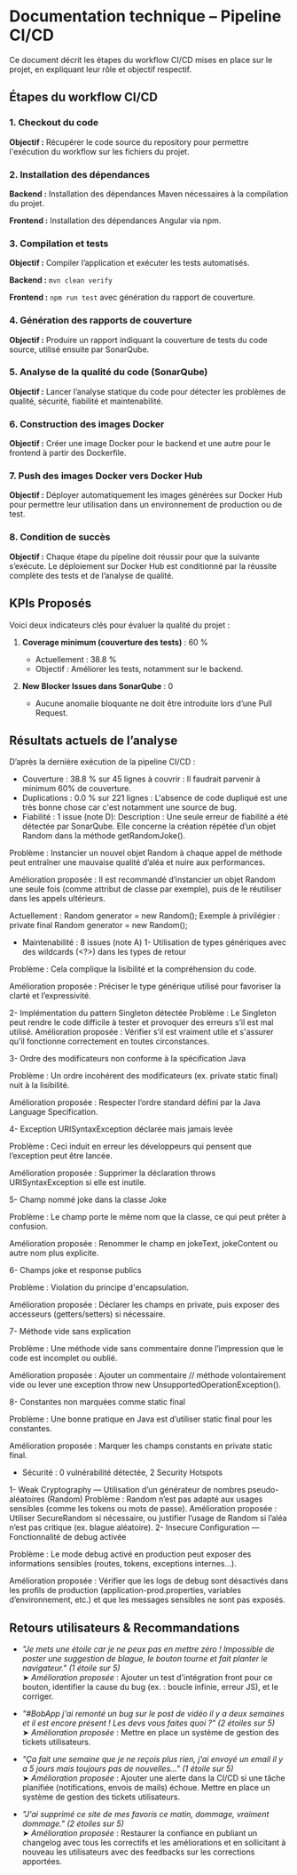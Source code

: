 # Documentation technique – Pipeline CI/CD

Ce document décrit les étapes du workflow CI/CD mises en place sur le projet, en expliquant leur rôle et objectif respectif.

## Étapes du workflow CI/CD

### 1. Checkout du code

**Objectif :** Récupérer le code source du repository pour permettre l'exécution du workflow sur les fichiers du projet.

### 2. Installation des dépendances

**Backend :** Installation des dépendances Maven nécessaires à la compilation du projet. 

**Frontend :** Installation des dépendances Angular via npm.

### 3. Compilation et tests

**Objectif :** Compiler l’application et exécuter les tests automatisés.  

**Backend :** `mvn clean verify`  

**Frontend :** `npm run test` avec génération du rapport de couverture.

### 4. Génération des rapports de couverture

**Objectif :** Produire un rapport indiquant la couverture de tests du code source, utilisé ensuite par SonarQube.

### 5. Analyse de la qualité du code (SonarQube)

**Objectif :** Lancer l’analyse statique du code pour détecter les problèmes de qualité, sécurité, fiabilité et maintenabilité.

### 6. Construction des images Docker

**Objectif :** Créer une image Docker pour le backend et une autre pour le frontend à partir des Dockerfile.

### 7. Push des images Docker vers Docker Hub

**Objectif :** Déployer automatiquement les images générées sur Docker Hub pour permettre leur utilisation dans un environnement de production ou de test.

### 8. Condition de succès

**Objectif :** Chaque étape du pipeline doit réussir pour que la suivante s’exécute. Le déploiement sur Docker Hub est conditionné par la réussite complète des tests et de l’analyse de qualité.



## KPIs Proposés

Voici deux indicateurs clés pour évaluer la qualité du projet :

1. **Coverage minimum (couverture des tests)** : 60 %  
   - Actuellement : 38.8 %
   - Objectif : Améliorer les tests, notamment sur le backend.

2. **New Blocker Issues dans SonarQube** : 0  
   - Aucune anomalie bloquante ne doit être introduite lors d’une Pull Request.


## Résultats actuels de l’analyse

D’après la dernière exécution de la pipeline CI/CD :

- Couverture : 38.8 % sur 45 lignes à couvrir : Il faudrait parvenir à minimum 60% de couverture.
- Duplications : 0.0 % sur 221 lignes : L'absence de code dupliqué est une très bonne chose car c'est notamment une source de bug.
- Fiabilité : 1 issue (note D):
Description : Une seule erreur de fiabilité a été détectée par SonarQube. Elle concerne la création répétée d’un objet Random dans la méthode getRandomJoke().

Problème : Instancier un nouvel objet Random à chaque appel de méthode peut entraîner une mauvaise qualité d’aléa et nuire aux performances.

Amélioration proposée : Il est recommandé d’instancier un objet Random une seule fois (comme attribut de classe par exemple), puis de le réutiliser dans les appels ultérieurs.

Actuellement : Random generator = new Random();
Exemple à privilégier : private final Random generator = new Random();

- Maintenabilité : 8 issues (note A)
1- Utilisation de types génériques avec des wildcards (<?>) dans les types de retour

Problème : Cela complique la lisibilité et la compréhension du code.

Amélioration proposée : Préciser le type générique utilisé pour favoriser la clarté et l’expressivité.

2- Implémentation du pattern Singleton détectée
Problème : Le Singleton peut rendre le code difficile à tester et provoquer des erreurs s’il est mal utilisé.
Amélioration proposée : Vérifier s’il est vraiment utile et s'assurer qu’il fonctionne correctement en toutes circonstances.

3- Ordre des modificateurs non conforme à la spécification Java

Problème : Un ordre incohérent des modificateurs (ex. private static final) nuit à la lisibilité.

Amélioration proposée : Respecter l’ordre standard défini par la Java Language Specification.

4- Exception URISyntaxException déclarée mais jamais levée

Problème : Ceci induit en erreur les développeurs qui pensent que l’exception peut être lancée.

Amélioration proposée : Supprimer la déclaration throws URISyntaxException si elle est inutile.

5- Champ nommé joke dans la classe Joke

Problème : Le champ porte le même nom que la classe, ce qui peut prêter à confusion.

Amélioration proposée : Renommer le champ en jokeText, jokeContent ou autre nom plus explicite.

6- Champs joke et response publics

Problème : Violation du principe d'encapsulation.

Amélioration proposée : Déclarer les champs en private, puis exposer des accesseurs (getters/setters) si nécessaire.

7- Méthode vide sans explication

Problème : Une méthode vide sans commentaire donne l’impression que le code est incomplet ou oublié.

Amélioration proposée : Ajouter un commentaire // méthode volontairement vide ou lever une exception throw new UnsupportedOperationException().

8- Constantes non marquées comme static final

Problème : Une bonne pratique en Java est d’utiliser static final pour les constantes.

Amélioration proposée : Marquer les champs constants en private static final.

- Sécurité : 0 vulnérabilité détectée, 2 Security Hotspots

1- Weak Cryptography — Utilisation d’un générateur de nombres pseudo-aléatoires (Random)
Problème : Random n’est pas adapté aux usages sensibles (comme les tokens ou mots de passe).
Amélioration proposée : Utiliser SecureRandom si nécessaire, ou justifier l’usage de Random si l’aléa n’est pas critique (ex. blague aléatoire).
2- Insecure Configuration — Fonctionnalité de debug activée

Problème : Le mode debug activé en production peut exposer des informations sensibles (routes, tokens, exceptions internes…).

Amélioration proposée : Vérifier que les logs de debug sont désactivés dans les profils de production (application-prod.properties, variables d’environnement, etc.) et que les messages sensibles ne sont pas exposés.



## Retours utilisateurs & Recommandations

- *"Je mets une étoile car je ne peux pas en mettre zéro ! Impossible de poster une suggestion de blague, le bouton tourne et fait planter le navigateur." (1 étoile sur 5)*  
  ➤ *Amélioration proposée* : Ajouter un test d'intégration front pour ce bouton, identifier la cause du bug (ex. : boucle infinie, erreur JS), et le corriger.

- *"#BobApp j'ai remonté un bug sur le post de vidéo il y a deux semaines et il est encore présent ! Les devs vous faites quoi ?" (2 étoiles sur 5)*  
  ➤ *Amélioration proposée* : Mettre en place un système de gestion des tickets utilisateurs.

- *"Ça fait une semaine que je ne reçois plus rien, j'ai envoyé un email il y a 5 jours mais toujours pas de nouvelles..." (1 étoile sur 5)*  
  ➤ *Amélioration proposée* : Ajouter une alerte dans la CI/CD si une tâche planifiée (notifications, envois de mails) échoue. Mettre en place un système de gestion des tickets utilisateurs.


- *"J'ai supprimé ce site de mes favoris ce matin, dommage, vraiment dommage." (2 étoiles sur 5)*  
  ➤ *Amélioration proposée* : Restaurer la confiance en publiant un changelog avec tous les correctifs et les améliorations et en sollicitant à nouveau les utilisateurs avec des feedbacks sur les corrections apportées.


